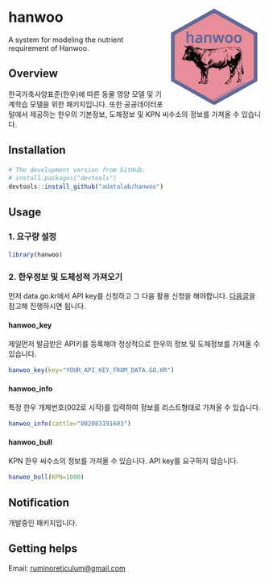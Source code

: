 # hanwoo <img src="man/figures/logo.png" align="right" />
A system for modeling the nutrient requirement of Hanwoo.

## Overview
한국가축사양표준(한우)에 따른 동물 영양 모델 및 기계학습 모델을 위한 패키지입니다. 또한 공공데이터포털에서 제공하는 한우의 기본정보, 도체정보 및 KPN 씨수소의 정보를 가져올 수 있습니다.  

## Installation  

``` r
# The development version from GitHub:
# install.packages("devtools")
devtools::install_github("adatalab/hanwoo")
```

## Usage
### 1. 요구량 설정
``` r
library(hanwoo)
```

### 2. 한우정보 및 도체성적 가져오기
먼저 data.go.kr에서 API key를 신청하고 그 다음 활용 신청을 해야합니다. [다음글](https://youngjunna.github.io/2017/12/01/hanwoo-scraping/)을 참고해 진행하시면 됩니다.

#### hanwoo_key
제일먼저 발급받은 API키를 등록해야 정상적으로 한우의 정보 및 도체정보를 가져올 수 있습니다.  

``` r
hanwoo_key(key="YOUR_API_KEY_FROM_DATA.GO.KR")
```

#### hanwoo_info
특정 한우 개체번호(002로 시작)를 입력하여 정보를 리스트형태로 가져올 수 있습니다.  

``` r
hanwoo_info(cattle="002083191603")
```

#### hanwoo_bull
KPN 한우 씨수소의 정보를 가져올 수 있습니다. API key를 요구하지 않습니다.

``` r
hanwoo_bull(KPN=1080)
```

## Notification
개발중인 패키지입니다.  

## Getting helps
Email: ruminoreticulum@gmail.com
